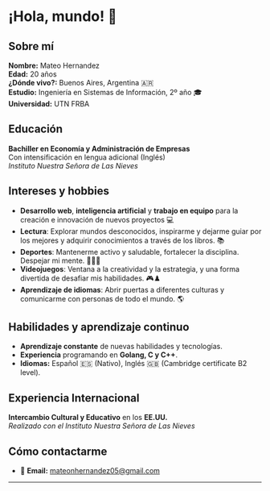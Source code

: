 # ¡Hola, mundo! 👋

## Sobre mí
**Nombre:** Mateo Hernandez  
**Edad:** 20 años  
**¿Dónde vivo?:** Buenos Aires, Argentina 🇦🇷  
**Estudio:** Ingeniería en Sistemas de Información, 2º año 🎓  
**Universidad:** UTN FRBA  

## Educación
**Bachiller en Economía y Administración de Empresas**  
Con intensificación en lengua adicional (Inglés)  
_Instituto Nuestra Señora de Las Nieves_

## Intereses y hobbies
- **Desarrollo web**, **inteligencia artificial** y **trabajo en equipo** para la creación e innovación de nuevos proyectos 💻
- **Lectura**: Explorar mundos desconocidos, inspirarme y dejarme guiar por los mejores y adquirir conocimientos a través de los libros. 📚
- **Deportes**: Mantenerme activo y saludable, fortalecer la disciplina. Despejar mi mente. 💪🧘‍♂️
- **Videojuegos**: Ventana a la creatividad y la estrategia, y una forma divertida de desafiar mis habilidades. 🎮♟️
- **Aprendizaje de idiomas**: Abrir puertas a diferentes culturas y comunicarme con personas de todo el mundo. 🌎

## Habilidades y aprendizaje continuo
- **Aprendizaje constante** de nuevas habilidades y tecnologías.
- **Experiencia** programando en **Golang, C y C++**.
- **Idiomas:** Español 🇪🇸 (Nativo), Inglés 🇬🇧 (Cambridge certificate B2 level).
  
## Experiencia Internacional
**Intercambio Cultural y Educativo** en los **EE.UU.**  
_Realizado con el Instituto Nuestra Señora de Las Nieves_

## Cómo contactarme
- 📧 **Email:** mateonhernandez05@gmail.com

---
